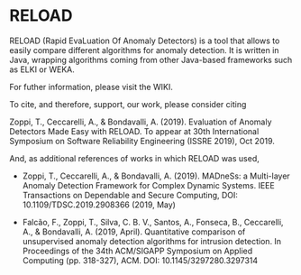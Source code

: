 # RELOAD
RELOAD (Rapid EvaLuation Of Anomaly Detectors) is a tool that allows to easily compare different algorithms for anomaly detection. It is written in Java, wrapping algorithms coming from other Java-based frameworks such as ELKI or WEKA.

For futher information, please visit the WIKI.

To cite, and therefore, support, our work, please consider citing

Zoppi, T., Ceccarelli, A., & Bondavalli, A. (2019). Evaluation of Anomaly Detectors Made Easy with RELOAD. To appear at 30th International Symposium on Software Reliability Engineering (ISSRE 2019), Oct 2019.

And, as additional references of works in which RELOAD was used, 

* Zoppi, T., Ceccarelli, A., & Bondavalli, A. (2019). MADneSs: a Multi-layer Anomaly Detection Framework for Complex Dynamic Systems. IEEE Transactions on Dependable and Secure Computing, DOI: 10.1109/TDSC.2019.2908366 (2019, May)

* Falcão, F., Zoppi, T., Silva, C. B. V., Santos, A., Fonseca, B., Ceccarelli, A., & Bondavalli, A. (2019, April). Quantitative comparison of unsupervised anomaly detection algorithms for intrusion detection. In Proceedings of the 34th ACM/SIGAPP Symposium on Applied Computing (pp. 318-327), ACM. DOI: 10.1145/3297280.3297314
